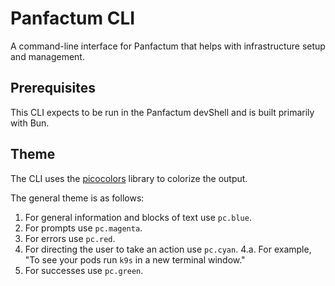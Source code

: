 # Panfactum CLI

A command-line interface for Panfactum that helps with infrastructure setup and management.

## Prerequisites

This CLI expects to be run in the Panfactum devShell and is built primarily with Bun.

## Theme

The CLI uses the [picocolors](https://github.com/picocolors/picocolors) library to colorize the output.

The general theme is as follows:

1. For general information and blocks of text use `pc.blue`.
2. For prompts use `pc.magenta`.
3. For errors use `pc.red`.
4. For directing the user to take an action use `pc.cyan`. 
   4.a. For example, "To see your pods run `k9s` in a new terminal window."
5. For successes use `pc.green`.
